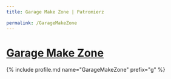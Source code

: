 ```yaml
---
title: Garage Make Zone | Patromierz

permalink: /GarageMakeZone
---
```


# [Garage Make Zone](https://patronite.pl/GarageMakeZone)

{% include profile.md name="GarageMakeZone" prefix="g" %}
